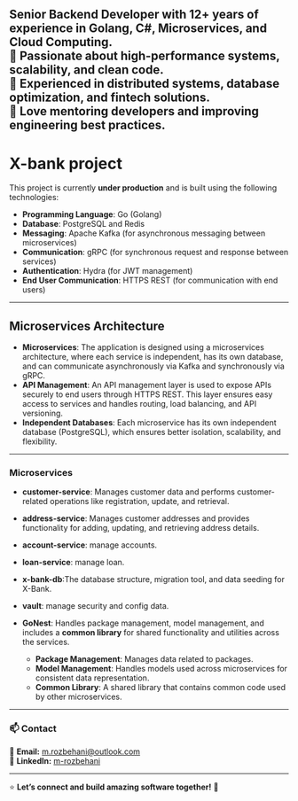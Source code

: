 
 **Senior Backend Developer** with 12+ years of experience in **Golang, C#, Microservices, and Cloud Computing**.  
🔹 Passionate about **high-performance systems, scalability, and clean code**.  
🔹 Experienced in **distributed systems, database optimization, and fintech solutions**.  
🔹 Love **mentoring developers** and improving **engineering best practices**.
---

# X-bank project

This project is currently **under production** and is built using the following technologies:

- **Programming Language**: Go (Golang)
- **Database**: PostgreSQL and Redis
- **Messaging**: Apache Kafka (for asynchronous messaging between microservices)
- **Communication**: gRPC (for synchronous request and response between services)
- **Authentication**: Hydra (for JWT management)
- **End User Communication**: HTTPS REST (for communication with end users)

---

## Microservices Architecture

- **Microservices**: The application is designed using a microservices architecture, where each service is independent, has its own database, and can communicate asynchronously via Kafka and synchronously via gRPC.
- **API Management**: An API management layer is used to expose APIs securely to end users through HTTPS REST. This layer ensures easy access to services and handles routing, load balancing, and API versioning.
- **Independent Databases**: Each microservice has its own independent database (PostgreSQL), which ensures better isolation, scalability, and flexibility.
---
### Microservices

- **customer-service**: Manages customer data and performs customer-related operations like registration, update, and retrieval.
  
- **address-service**: Manages customer addresses and provides functionality for adding, updating, and retrieving address details.
- **account-service**: manage accounts.
- **loan-service**: manage loan.
- **x-bank-db**:The database structure, migration tool, and data seeding for X-Bank.
- **vault**: manage security and config data.
- **GoNest**: Handles package management, model management, and includes a **common library** for shared functionality and utilities across the services.  
  - **Package Management**: Manages data related to packages.
  - **Model Management**: Handles models used across microservices for consistent data representation.
  - **Common Library**: A shared library that contains common code used by other microservices.


---
### 📫 Contact
📧 **Email:** m.rozbehani@outlook.com  
🔗 **LinkedIn:** [m-rozbehani](https://www.linkedin.com/in/m-rozbehani/)

---

⭐ **Let’s connect and build amazing software together!** 🚀  
